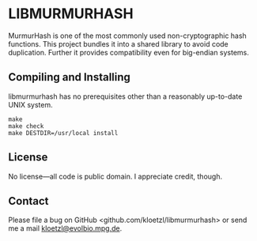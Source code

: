 # LIBMURMURHASH

MurmurHash is one of the most commonly used non-cryptographic hash functions. This project bundles it into a shared library to avoid code duplication. Further it provides compatibility even for big-endian systems.

## Compiling and Installing

libmurmurhash has no prerequisites other than a reasonably up-to-date UNIX system.

    make
    make check
    make DESTDIR=/usr/local install

## License

No license—all code is public domain. I appreciate credit, though.

## Contact

Please file a bug on GitHub <github.com/kloetzl/libmurmurhash> or send me a mail <kloetzl@evolbio.mpg.de>.
